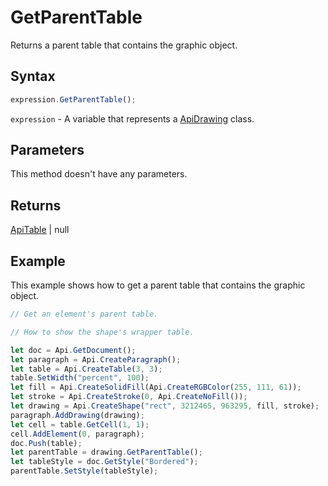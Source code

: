 # GetParentTable

Returns a parent table that contains the graphic object.

## Syntax

```javascript
expression.GetParentTable();
```

`expression` - A variable that represents a [ApiDrawing](../ApiDrawing.md) class.

## Parameters

This method doesn't have any parameters.

## Returns

[ApiTable](../../ApiTable/ApiTable.md) \| null

## Example

This example shows how to get a parent table that contains the graphic object.

```javascript editor-docx
// Get an element's parent table.

// How to show the shape's wrapper table.

let doc = Api.GetDocument();
let paragraph = Api.CreateParagraph();
let table = Api.CreateTable(3, 3);
table.SetWidth("percent", 100);
let fill = Api.CreateSolidFill(Api.CreateRGBColor(255, 111, 61));
let stroke = Api.CreateStroke(0, Api.CreateNoFill());
let drawing = Api.CreateShape("rect", 3212465, 963295, fill, stroke);
paragraph.AddDrawing(drawing);
let cell = table.GetCell(1, 1);
cell.AddElement(0, paragraph);
doc.Push(table);
let parentTable = drawing.GetParentTable();
let tableStyle = doc.GetStyle("Bordered");
parentTable.SetStyle(tableStyle);
```
